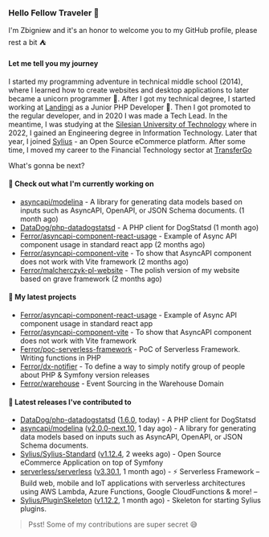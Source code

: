 ### Hello Fellow Traveler 👋

I'm Zbigniew and it's an honor to welcome you to my GitHub profile, please rest a bit ⛺️

#### Let me tell you my journey

I started my programming adventure in technical middle school (2014), where I learned how to create websites and desktop applications to later became a unicorn programmer 🦄. After I got my technical degree, I started working at [Landingi](https://github.com/landingi) as a Junior PHP Developer 🥇. Then I got promoted to the regular developer, and in 2020 I was made a Tech Lead. In the meantime, I was studying at the [Silesian University of Technology](https://www.polsl.pl/en/) where in 2022, I gained an Engineering degree in Information Technology. Later that year, I joined [Sylius](https://github.com/sylius) - an Open Source eCommerce platform. After some time, I moved my career to the Financial Technology sector at [TransferGo](https://github.com/transfergo)

What's gonna be next?

#### 👷 Check out what I'm currently working on

- [asyncapi/modelina](https://github.com/asyncapi/modelina) - A library for generating data models based on inputs such as AsyncAPI, OpenAPI, or JSON Schema documents. (1 month ago)
- [DataDog/php-datadogstatsd](https://github.com/DataDog/php-datadogstatsd) - A PHP client for DogStatsd (1 month ago)
- [Ferror/asyncapi-component-react-usage](https://github.com/Ferror/asyncapi-component-react-usage) - Example of Async API component usage in standard react app (2 months ago)
- [Ferror/asyncapi-component-vite](https://github.com/Ferror/asyncapi-component-vite) - To show that AsyncAPI component does not work with Vite framework (2 months ago)
- [Ferror/malcherczyk-pl-website](https://github.com/Ferror/malcherczyk-pl-website) - The polish version of my website based on grave framework (2 months ago)

#### 🌱 My latest projects

- [Ferror/asyncapi-component-react-usage](https://github.com/Ferror/asyncapi-component-react-usage) - Example of Async API component usage in standard react app
- [Ferror/asyncapi-component-vite](https://github.com/Ferror/asyncapi-component-vite) - To show that AsyncAPI component does not work with Vite framework
- [Ferror/poc-serverless-framework](https://github.com/Ferror/poc-serverless-framework) - PoC of Serverless Framework. Writing functions in PHP
- [Ferror/dx-notifier](https://github.com/Ferror/dx-notifier) - To define a way to simply notify group of people about PHP &amp; Symfony version releases
- [Ferror/warehouse](https://github.com/Ferror/warehouse) - Event Sourcing in the Warehouse Domain

#### 🔭 Latest releases I've contributed to

- [DataDog/php-datadogstatsd](https://github.com/DataDog/php-datadogstatsd) ([1.6.0](https://github.com/DataDog/php-datadogstatsd/releases/tag/1.6.0), today) - A PHP client for DogStatsd
- [asyncapi/modelina](https://github.com/asyncapi/modelina) ([v2.0.0-next.10](https://github.com/asyncapi/modelina/releases/tag/v2.0.0-next.10), 1 day ago) - A library for generating data models based on inputs such as AsyncAPI, OpenAPI, or JSON Schema documents.
- [Sylius/Sylius-Standard](https://github.com/Sylius/Sylius-Standard) ([v1.12.4](https://github.com/Sylius/Sylius-Standard/releases/tag/v1.12.4), 2 weeks ago) - Open Source eCommerce Application on top of Symfony
- [serverless/serverless](https://github.com/serverless/serverless) ([v3.30.1](https://github.com/serverless/serverless/releases/tag/v3.30.1), 1 month ago) - ⚡ Serverless Framework – Build web, mobile and IoT applications with serverless architectures using AWS Lambda, Azure Functions, Google CloudFunctions &amp; more! – 
- [Sylius/PluginSkeleton](https://github.com/Sylius/PluginSkeleton) ([v1.12.2](https://github.com/Sylius/PluginSkeleton/releases/tag/v1.12.2), 1 month ago) - Skeleton for starting Sylius plugins.

>
> Psst! Some of my contributions are super secret 😅
>
